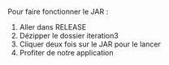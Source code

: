 Pour faire fonctionner le JAR : 

1. Aller dans RELEASE 
2. Dézipper le dossier iteration3
3. Cliquer deux fois sur le JAR pour le lancer
4. Profiter de notre application